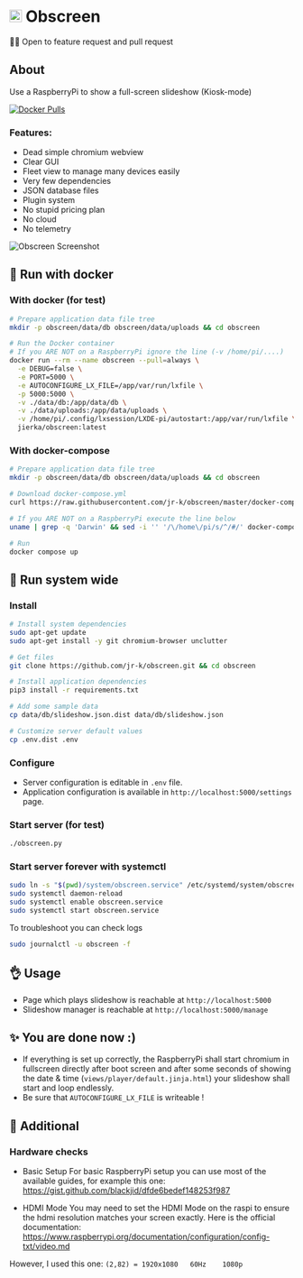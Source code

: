 # <img src="https://github.com/jr-k/obscreen/blob/master/docs/obscreen.png" width="22"> Obscreen

🧑‍🎄 Open to feature request and pull request

## About
Use a RaspberryPi to show a full-screen slideshow (Kiosk-mode)

[![Docker Pulls](https://badgen.net/docker/pulls/jierka/obscreen?icon=docker&label=docker%20pulls)](https://hub.docker.com/r/jierka/obscreen/)

### Features:
- Dead simple chromium webview
- Clear GUI
- Fleet view to manage many devices easily
- Very few dependencies
- JSON database files
- Plugin system
- No stupid pricing plan
- No cloud
- No telemetry

![Obscreen Screenshot](https://github.com/jr-k/obscreen/blob/master/docs/screenshot.png  "Obscreen Screenshot")

## 🐳 Run with docker
### With docker (for test)
```bash
# Prepare application data file tree
mkdir -p obscreen/data/db obscreen/data/uploads && cd obscreen

# Run the Docker container
# If you ARE NOT on a RaspberryPi ignore the line (-v /home/pi/....)
docker run --rm --name obscreen --pull=always \
  -e DEBUG=false \
  -e PORT=5000 \
  -e AUTOCONFIGURE_LX_FILE=/app/var/run/lxfile \
  -p 5000:5000 \
  -v ./data/db:/app/data/db \
  -v ./data/uploads:/app/data/uploads \
  -v /home/pi/.config/lxsession/LXDE-pi/autostart:/app/var/run/lxfile \
  jierka/obscreen:latest
```

### With docker-compose
```bash
# Prepare application data file tree
mkdir -p obscreen/data/db obscreen/data/uploads && cd obscreen

# Download docker-compose.yml
curl https://raw.githubusercontent.com/jr-k/obscreen/master/docker-compose.yml > docker-compose.yml

# If you ARE NOT on a RaspberryPi execute the line below
uname | grep -q 'Darwin' && sed -i '' '/\/home\/pi/s/^/#/' docker-compose.yml || sed -i '/\/home\/pi/s/^/#/' docker-compose.yml

# Run
docker compose up
```

## 📠 Run system wide
### Install
```bash
# Install system dependencies
sudo apt-get update
sudo apt-get install -y git chromium-browser unclutter

# Get files
git clone https://github.com/jr-k/obscreen.git && cd obscreen

# Install application dependencies
pip3 install -r requirements.txt

# Add some sample data
cp data/db/slideshow.json.dist data/db/slideshow.json

# Customize server default values
cp .env.dist .env
```

### Configure
- Server configuration is editable in `.env` file.
- Application configuration is available in `http://localhost:5000/settings` page.

### Start server (for test)
```bash
./obscreen.py
```

### Start server forever with systemctl
```bash
sudo ln -s "$(pwd)/system/obscreen.service" /etc/systemd/system/obscreen.service
sudo systemctl daemon-reload
sudo systemctl enable obscreen.service
sudo systemctl start obscreen.service
```

To troubleshoot you can check logs
```bash
sudo journalctl -u obscreen -f 
```

## 👌 Usage
- Page which plays slideshow is reachable at `http://localhost:5000`
- Slideshow manager is reachable at `http://localhost:5000/manage`
    
## ✨ You are done now :)
- If everything is set up correctly, the RaspberryPi shall start chromium in fullscreen directly after boot screen and after some seconds of showing the date & time (`views/player/default.jinja.html`) your slideshow shall start and loop endlessly.
- Be sure that `AUTOCONFIGURE_LX_FILE` is writeable !

## 📎 Additional

### Hardware checks
- Basic Setup
For basic RaspberryPi setup you can use most of the available guides, for example this one:
https://gist.github.com/blackjid/dfde6bedef148253f987

- HDMI Mode
You may need to set the HDMI Mode on the raspi to ensure the hdmi resolution matches your screen exactly. Here is the official documentation:
https://www.raspberrypi.org/documentation/configuration/config-txt/video.md

However, I used this one: `(2,82) = 1920x1080	60Hz	1080p`

